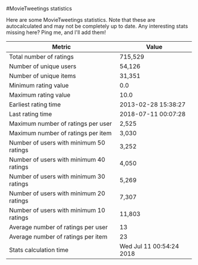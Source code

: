 #MovieTweetings statistics

Here are some MovieTweetings statistics. Note that these are autocalculated and may not be completely up to date. Any interesting stats missing here? Ping me, and I'll add them!

Metric | Value
--- | ---
Total number of ratings                 | 715,529
Number of unique users                  | 54,126
Number of unique items                  | 31,351
Minimum rating value                    | 0.0
Maximum rating value                    | 10.0
Earliest rating time                    | 2013-02-28 15:38:27
Last rating time                        | 2018-07-11 00:07:28
Maximum number of ratings per user      | 2,525
Maximum number of ratings per item      | 3,030
Number of users with minimum 50 ratings | 3,252
Number of users with minimum 40 ratings | 4,050
Number of users with minimum 30 ratings | 5,269
Number of users with minimum 20 ratings | 7,307
Number of users with minimum 10 ratings | 11,803
Average number of ratings per user      | 13
Average number of ratings per item      | 23
Stats calculation time                  | Wed Jul 11 00:54:24 2018

